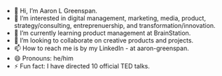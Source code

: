 - 👋 Hi, I’m Aaron L Greenspan.
- 👀 I’m interested in digital management, marketing, media, product, strategy/consulting, entreprenuership, and transformation/innovation.
- 🌱 I’m currently learning product management at BrainStation.
- 💞️ I’m looking to collaborate on creative products and projects.
- 📫 How to reach me is by my LinkedIn - at aaron-greenspan. 
- 😄 Pronouns: he/him
- ⚡ Fun fact: I have directed 10 official TED talks.
<!---
LEWYSLENS/LEWYSLENS is a ✨ special ✨ repository because its `README.md` (this file) appears on your GitHub profile.
You can click the Preview link to take a look at your changes.
--->
